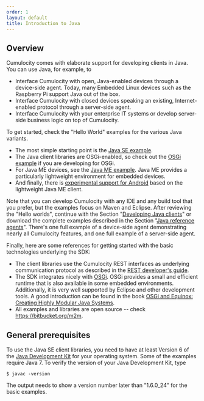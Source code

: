 ```yaml
---
order: 1
layout: default
title: Introduction to Java
---
```


## Overview

Cumulocity comes with elaborate support for developing clients in Java. You can use Java, for example, to 

* Interface Cumulocity with open, Java-enabled devices through a device-side agent. Today, many Embedded Linux devices such as the Raspberry Pi support Java out of the box.
* Interface Cumulocity with closed devices speaking an existing, Internet-enabled protocol through a server-side agent.
* Interface Cumulocity with your enterprise IT systems or develop server-side business logic on top of Cumulocity.

To get started, check the "Hello World" examples for the various Java variants.

* The most simple starting point is the [Java SE example](/guides/java/hello-world-basic).
* The Java client libraries are OSGi-enabled, so check out the [OSGi example](/guides/java/hello-world-osgi) if you are developing for OSGi.
* For Java ME devices, see the [Java ME example](/guides/java/hello-world-me). Java ME provides a particularly lightweight environment for embedded devices.
* And finally, there is [experimental support for Android](https://bitbucket.org/eickler/cumulocity-clients-android/) based on the lightweight Java ME client.

Note that you can develop Cumulocity with any IDE and any build tool that you prefer, but the examples focus on Maven and Eclipse. After reviewing the "Hello worlds", continue with the Section "[Developing Java clients](/guides/java/developing)" or download the complete examples described in the Section "[Java reference agents](/guides/java/agents)". There's one full example of a device-side agent demonstrating nearly all Cumulocity features, and one full example of a server-side agent. 

Finally, here are some references for getting started with the basic technologies underlying the SDK:

-   The client libraries use the Cumulocity REST interfaces as underlying communication protocol as described in the [REST developer's guide](/guides/rest).
-   The SDK integrates nicely with [OSGi](http://www.osgi.org/Specifications/HomePage). OSGi provides a small and efficient runtime that is also available in some embedded environments. Additionally, it is very well supported by Eclipse and other development tools. A good introduction can be found in the book [OSGi and Equinox: Creating Highly Modular Java Systems](http://www.amazon.com/OSGi-Equinox-Creating-Modular-Systems/dp/0321585712). 
-   All examples and libraries are open source -- check https://bitbucket.org/m2m.

## General prerequisites

To use the Java SE client libraries, you need to have at least Version 6 of the [Java Development Kit](http://www.oracle.com/technetwork/java/javase/downloads/index.html) for your operating system. Some of the examples require Java 7. To verify the version of your Java Development Kit, type

	$ javac -version

The output needs to show a version number later than "1.6.0\_24" for the basic examples.
